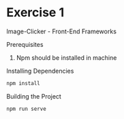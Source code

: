 # Exercise 1 
Image-Clicker - Front-End Frameworks

Prerequisites
1. Npm should be installed in machine

Installing Dependencies
```bash
npm install
```
Building the Project
```bash
npm run serve
```
